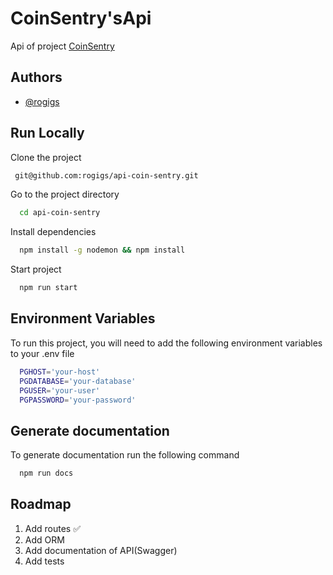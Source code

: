 # CoinSentry'sApi

Api of project [CoinSentry](https://github.com/rogigs/CoinSentry)

## Authors

- [@rogigs](https://www.github.com/rogigs)

## Run Locally

Clone the project

```bash
 git@github.com:rogigs/api-coin-sentry.git
```

Go to the project directory

```bash
  cd api-coin-sentry
```

Install dependencies

```bash
  npm install -g nodemon && npm install
```

Start project

```bash
  npm run start
```

## Environment Variables

To run this project, you will need to add the following environment variables to your .env file

```bash
  PGHOST='your-host'
  PGDATABASE='your-database'
  PGUSER='your-user'
  PGPASSWORD='your-password'
```

## Generate documentation

To generate documentation run the following command

```bash
  npm run docs
```

## Roadmap

1. Add routes ✅
2. Add ORM
3. Add documentation of API(Swagger)
4. Add tests
